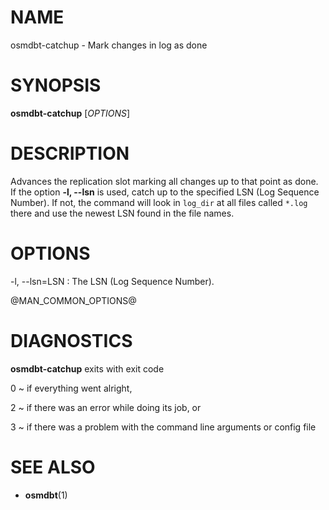 
# NAME

osmdbt-catchup - Mark changes in log as done


# SYNOPSIS

**osmdbt-catchup** \[*OPTIONS*\]


# DESCRIPTION

Advances the replication slot marking all changes up to that point as done.
If the option **-l, \--lsn** is used, catch up to the specified LSN (Log
Sequence Number). If not, the command will look in `log_dir` at all files
called `*.log` there and use the newest LSN found in the file names.


# OPTIONS

-l, \--lsn=LSN
:   The LSN (Log Sequence Number).

@MAN_COMMON_OPTIONS@

# DIAGNOSTICS

**osmdbt-catchup** exits with exit code

0
  ~ if everything went alright,

2
  ~ if there was an error while doing its job, or

3
  ~ if there was a problem with the command line arguments or config file


# SEE ALSO

* **osmdbt**(1)

